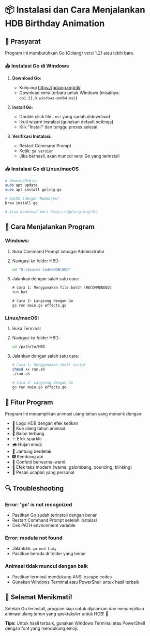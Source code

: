 # 📦 Instalasi dan Cara Menjalankan HDB Birthday Animation

## 🔧 Prasyarat

Program ini membutuhkan Go (Golang) versi 1.21 atau lebih baru.

### 📥 Instalasi Go di Windows

1. **Download Go:**

   - Kunjungi https://golang.org/dl/
   - Download versi terbaru untuk Windows (misalnya: `go1.21.0.windows-amd64.msi`)

2. **Install Go:**

   - Double click file `.msi` yang sudah didownload
   - Ikuti wizard instalasi (gunakan default settings)
   - Klik "Install" dan tunggu proses selesai

3. **Verifikasi Instalasi:**
   - Restart Command Prompt
   - Ketik: `go version`
   - Jika berhasil, akan muncul versi Go yang terinstall

### 📥 Instalasi Go di Linux/macOS

```bash
# Ubuntu/Debian
sudo apt update
sudo apt install golang-go

# macOS (dengan Homebrew)
brew install go

# Atau download dari https://golang.org/dl/
```

## 🚀 Cara Menjalankan Program

### Windows:

1. Buka Command Prompt sebagai Administrator
2. Navigasi ke folder HBD:
   ```cmd
   cd "D:\Source Code\HDB\HBD"
   ```
3. Jalankan dengan salah satu cara:

   ```cmd
   # Cara 1: Menggunakan file batch (RECOMMENDED)
   run.bat

   # Cara 2: Langsung dengan Go
   go run main.go effects.go
   ```

### Linux/macOS:

1. Buka Terminal
2. Navigasi ke folder HBD:
   ```bash
   cd /path/to/HBD
   ```
3. Jalankan dengan salah satu cara:

   ```bash
   # Cara 1: Menggunakan shell script
   chmod +x run.sh
   ./run.sh

   # Cara 2: Langsung dengan Go
   go run main.go effects.go
   ```

## 🎯 Fitur Program

Program ini menampilkan animasi ulang tahun yang menarik dengan:

- 🎨 Logo HDB dengan efek ketikan
- 🎂 Kue ulang tahun animasi
- 🎈 Balon terbang
- ✨ Efek sparkle
- 🌧️ Hujan emoji
- 💖 Jantung berdetak
- 🎆 Kembang api
- 🎊 Confetti berwarna-warni
- 💫 Efek teks modern (warna, gelombang, bouncing, blinking)
- 💫 Pesan ucapan yang personal

## 🔍 Troubleshooting

### Error: 'go' is not recognized

- Pastikan Go sudah terinstall dengan benar
- Restart Command Prompt setelah instalasi
- Cek PATH environment variable

### Error: module not found

- Jalankan: `go mod tidy`
- Pastikan berada di folder yang benar

### Animasi tidak muncul dengan baik

- Pastikan terminal mendukung ANSI escape codes
- Gunakan Windows Terminal atau PowerShell untuk hasil terbaik

## 🎊 Selamat Menikmati!

Setelah Go terinstall, program siap untuk dijalankan dan menampilkan animasi ulang tahun yang spektakuler untuk HDB! 🎉

**Tips:** Untuk hasil terbaik, gunakan Windows Terminal atau PowerShell dengan font yang mendukung emoji.
